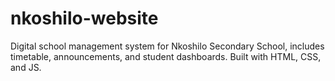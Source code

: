 # nkoshilo-website
Digital school management system for Nkoshilo Secondary School, includes timetable, announcements, and student dashboards. Built with HTML, CSS, and JS.
